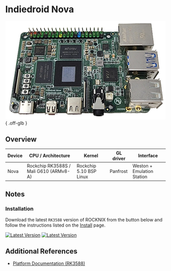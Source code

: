 # Indiedroid Nova

![](../../_inc/images/devices/indiedroid-nova.png){ .off-glb }

## Overview

| Device | CPU / Architecture | Kernel | GL driver | Interface |
| -- | -- | -- | -- | -- |
| Nova | Rockchip RK3588S / Mali G610 (ARMv8-A) | Rockchip 5.10 BSP Linux | Panfrost | Weston + Emulation Station |

## Notes

### Installation

Download the latest `RK3588` version of ROCKNIX from the button below and follow the instructions listed on the [Install](../../../play/install/) page.

[![Latest Version](https://img.shields.io/github/release/JustEnoughLinuxOS/distribution.svg?labelColor=111111&color=FF5555&label=Latest&style=flat#only-light)](https://github.com/ROCKNIX/distribution/releases/latest)
[![Latest Version](https://img.shields.io/github/release/JustEnoughLinuxOS/distribution.svg?labelColor=dddddd&color=FF5555&label=Latest&style=flat#only-dark)](https://github.com/ROCKNIX/distribution/releases/latest)

## Additional References

- [Platform Documentation (RK3588)](https://github.com/ROCKNIX/distribution/blob/main/documentation/PER_DEVICE_DOCUMENTATION/RK3588)